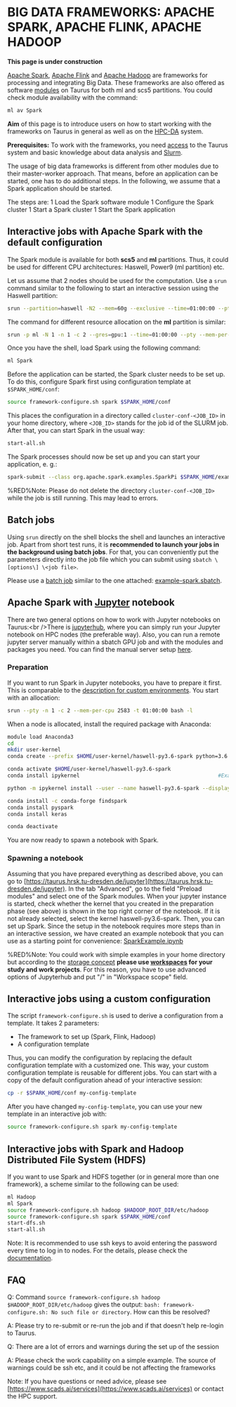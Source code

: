 # BIG DATA FRAMEWORKS: APACHE SPARK, APACHE FLINK, APACHE HADOOP

<span class="twiki-macro RED"></span> **This page is under
construction** <span class="twiki-macro ENDCOLOR"></span>



[Apache Spark](https://spark.apache.org/), [Apache Flink](https://flink.apache.org/) and [Apache Hadoop](https://hadoop.apache.org/) are frameworks for processing and integrating Big Data. These frameworks are also offered as software [modules](modules.md) on Taurus for both ml and scs5 partitions. You could check module availability with the command:

```bash
ml av Spark
```

**Aim** of this page is to introduce users on how to start working with
the frameworks on Taurus in general as well as on the [HPC-DA](../jobs_and_resources/hpcda.md) system.

**Prerequisites:** To work with the frameworks, you need [access](../access/login.md) to the Taurus system and basic
knowledge about data analysis and [Slurm](Slurm).

The usage of big data frameworks is
different from other modules due to their master-worker approach. That
means, before an application can be started, one has to do additional
steps. In the following, we assume that a Spark application should be
started.

The steps are: 1 Load the Spark software module 1 Configure the Spark
cluster 1 Start a Spark cluster 1 Start the Spark application

## Interactive jobs with Apache Spark with the default configuration

The Spark module is available for both **scs5** and **ml** partitions.
Thus, it could be used for different CPU architectures: Haswell, Power9
(ml partition) etc.

Let us assume that 2 nodes should be used for the computation. Use a
`srun` command similar to the following to start an interactive session
using the Haswell partition:

```bash
srun --partition=haswell -N2 --mem=60g --exclusive --time=01:00:00 --pty bash -l                     #Job submission to haswell nodes with an allocation of 2 nodes with 60 GB main memory exclusively for 1 hour
```

The command for different resource allocation on the **ml** partition is
similar:

```bash
srun -p ml -N 1 -n 1 -c 2 --gres=gpu:1 --time=01:00:00 --pty --mem-per-cpu=10000 bash    #job submission to ml nodes with an allocation of 1 node, 1 task per node, 2 CPUs per task, 1 gpu per node, with 10000 MB for 1 hour.
```

Once you have the shell, load Spark using the following command:

```bash
ml Spark
```

Before the application can be started, the Spark cluster needs to be set
up. To do this, configure Spark first using configuration template at
`$SPARK_HOME/conf`:

```bash
source framework-configure.sh spark $SPARK_HOME/conf
```

This places the configuration in a directory called
`cluster-conf-<JOB_ID>` in your home directory, where `<JOB_ID>` stands
for the job id of the SLURM job. After that, you can start Spark in the
usual way:

```bash
start-all.sh
```

The Spark processes should now be set up and you can start your
application, e. g.:

```bash
spark-submit --class org.apache.spark.examples.SparkPi $SPARK_HOME/examples/jars/spark-examples_2.11-2.4.4.jar 1000
```

%RED%Note<span class="twiki-macro ENDCOLOR"></span>: Please do not
delete the directory `cluster-conf-<JOB_ID>` while the job is still
running. This may lead to errors.

## Batch jobs

Using `srun` directly on the shell blocks the shell and launches an
interactive job. Apart from short test runs, it is **recommended to
launch your jobs in the background using batch jobs**. For that, you can
conveniently put the parameters directly into the job file which you can
submit using `sbatch \[options\] \<job file>`.

Please use a [batch job](Slurm) similar to the one attached:
[example-spark.sbatch](misc/example-spark.sbatch).

## Apache Spark with [Jupyter](JupyterHub) notebook

There are two general options on how to work with Jupyter notebooks on
Taurus:\<br />There is [jupyterhub](JupyterHub), where you can simply
run your Jupyter notebook on HPC nodes (the preferable way). Also, you
can run a remote jupyter server manually within a sbatch GPU job and
with the modules and packages you need. You can find the manual server
setup [here](DeepLearning).

### Preparation

If you want to run Spark in Jupyter notebooks, you have to prepare it
first. This is comparable to the [description for custom environments](../access/jupyterhub.md#Conda_environment). You start with an allocation:

```bash
srun --pty -n 1 -c 2 --mem-per-cpu 2583 -t 01:00:00 bash -l
```

When a node is allocated, install the required package with Anaconda:

```bash
module load Anaconda3
cd
mkdir user-kernel
conda create --prefix $HOME/user-kernel/haswell-py3.6-spark python=3.6      #Example output: Collecting package metadata:done Solving environment: done [...]

conda activate $HOME/user-kernel/haswell-py3.6-spark
conda install ipykernel                                            #Example output: Collecting package metadata: done Solving environment: done[...]

python -m ipykernel install --user --name haswell-py3.6-spark --display-name="haswell-py3.6-spark"   #Example output: Installed kernelspec haswell-py3.6-spark in [...]

conda install -c conda-forge findspark
conda install pyspark
conda install keras

conda deactivate
```

You are now ready to spawn a notebook with Spark.

### Spawning a notebook

Assuming that you have prepared everything as described above, you can
go to [https://taurus.hrsk.tu-dresden.de/jupyter](https://taurus.hrsk.tu-dresden.de/jupyter). In the tab "Advanced", go
to the field "Preload modules" and select one of the Spark modules.
When your jupyter instance is started, check whether the kernel that
you created in the preparation phase (see above) is shown in the top
right corner of the notebook. If it is not already selected, select the
kernel haswell-py3.6-spark. Then, you can set up Spark. Since the setup
in the notebook requires more steps than in an interactive session, we
have created an example notebook that you can use as a starting point
for convenience: [SparkExample.ipynb](misc/SparkExample.ipynb)

%RED%Note<span class="twiki-macro ENDCOLOR"></span>: You could work with
simple examples in your home directory but according to the [storage concept](../data_lifecycle/hpc_storage_concept2019.md)
**please use [workspaces](../data_lifecycle/workspaces.md) for
your study and work projects**. For this reason, you have to use
advanced options of Jupyterhub and put "/" in "Workspace scope" field.

## Interactive jobs using a custom configuration

The script `framework-configure.sh` is used to derive a configuration from
a template. It takes 2 parameters:

-   The framework to set up (Spark, Flink, Hadoop)
-   A configuration template

Thus, you can modify the configuration by replacing the default
configuration template with a customized one. This way, your custom
configuration template is reusable for different jobs. You can start
with a copy of the default configuration ahead of your interactive
session:

```bash
cp -r $SPARK_HOME/conf my-config-template
```

After you have changed `my-config-template`, you can use your new template
in an interactive job with:

```bash
source framework-configure.sh spark my-config-template 
```

## Interactive jobs with Spark and Hadoop Distributed File System (HDFS)

If you want to use Spark and HDFS together (or in general more than one
framework), a scheme similar to the following can be used:

```bash
ml Hadoop
ml Spark
source framework-configure.sh hadoop $HADOOP_ROOT_DIR/etc/hadoop
source framework-configure.sh spark $SPARK_HOME/conf
start-dfs.sh
start-all.sh
```

Note: It is recommended to use ssh keys to avoid entering the password
every time to log in to nodes. For the details, please check the
[documentation](https://access.redhat.com/documentation/en-us/red_hat_enterprise_linux/6/html/deployment_guide/s2-ssh-configuration-keypairs).

## FAQ

Q: Command `source framework-configure.sh hadoop
$HADOOP_ROOT_DIR/etc/hadoop` gives the output: `bash: framework-configure.sh: No such file or directory`. How can this be resolved?

A: Please try to re-submit or re-run the job and if that doesn't help
re-login to Taurus.

Q: There are a lot of errors and warnings during the set up of the
session

A: Please check the work capability on a simple example. The source of
warnings could be ssh etc, and it could be not affecting the frameworks

Note: If you have questions or need advice, please see
[https://www.scads.ai/services](https://www.scads.ai/services) or contact the HPC support.
